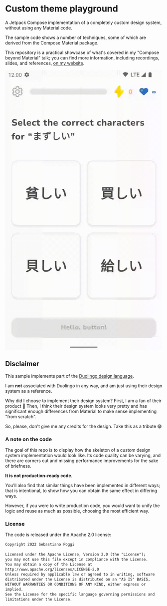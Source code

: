 # Custom theme playground

A Jetpack Compose implementation of a completely custom design system, without using any Material code.

The sample code shows a number of techniques, some of which are derived from the Compose Material package.

This repository is a practical showcase of what's covered in my "Compose beyond Material" talk; you can find more information, including recordings,
slides, and references, [on my website](https://go.sebastiano.dev/compose-material-2022).

![A demo of the custom theme in action](art/theme-demo.gif)

## Disclaimer

This sample implements part of the [Duolingo design language](https://design.duolingo.com/identity/color).

I am **not** associated with Duolingo in any way, and am just using their design system as a reference.

Why did I choose to implement their design system? First, I am a fan of their product 🤩 Then, I think their design system looks very pretty and has
significant enough differences from Material to make sense implementing "from scratch".

So, please, don't give me any credits for the design. Take this as a tribute 😁

### A note on the code

The goal of this repo is to display how the skeleton of a custom design system implementation would look like. Its code quality can be varying, and
there are corners cut and missing performance improvements for the sake of briefness.

**It is not production-ready code**.

You'll also find that similar things have been implemented in different ways; that is intentional, to show how you can obtain the same effect in
differing ways.

However, if you were to write production code, you would want to unify the logic and reuse as much as possible, choosing the most efficient way.

### License

The code is released under the Apache 2.0 license:

```
Copyright 2022 Sebastiano Poggi

Licensed under the Apache License, Version 2.0 (the "License");
you may not use this file except in compliance with the License.
You may obtain a copy of the License at
http://www.apache.org/licenses/LICENSE-2.0
Unless required by applicable law or agreed to in writing, software
distributed under the License is distributed on an "AS IS" BASIS,
WITHOUT WARRANTIES OR CONDITIONS OF ANY KIND, either express or implied.
See the License for the specific language governing permissions and
limitations under the License.
```
